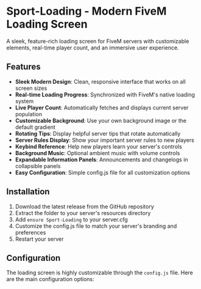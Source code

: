 # Sport-Loading - Modern FiveM Loading Screen

A sleek, feature-rich loading screen for FiveM servers with customizable elements, real-time player count, and an immersive user experience.

## Features

- **Sleek Modern Design**: Clean, responsive interface that works on all screen sizes
- **Real-time Loading Progress**: Synchronized with FiveM's native loading system
- **Live Player Count**: Automatically fetches and displays current server population
- **Customizable Background**: Use your own background image or the default gradient
- **Rotating Tips**: Display helpful server tips that rotate automatically
- **Server Rules Display**: Show your important server rules to new players
- **Keybind Reference**: Help new players learn your server's controls
- **Background Music**: Optional ambient music with volume controls
- **Expandable Information Panels**: Announcements and changelogs in collapsible panels
- **Easy Configuration**: Simple config.js file for all customization options

## Installation

1. Download the latest release from the GitHub repository
2. Extract the folder to your server's resources directory
3. Add `ensure Sport-Loading` to your server.cfg
4. Customize the config.js file to match your server's branding and preferences
5. Restart your server

## Configuration

The loading screen is highly customizable through the `config.js` file. Here are the main configuration options: